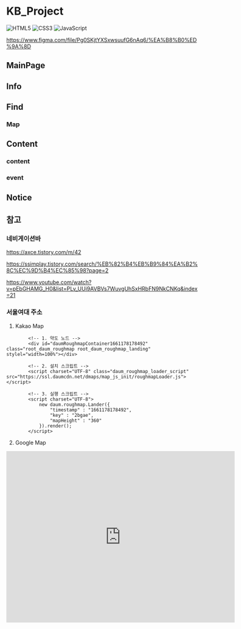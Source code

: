 # KB_Project

![HTML5](https://img.shields.io/badge/HTML5-E34F26.svg?$style=for-the-badge&logo=HTML5&logoColor=white)
![CSS3](https://img.shields.io/badge/CSS3-1572B6.svg?$style=for-the-badge&logo=CSS3&logoColor=white)
![JavaScript](https://img.shields.io/badge/JavaScript-F7DF1E.svg?$style=for-the-badge&logo=JavaScript&logoColor=white)

https://www.figma.com/file/Pg0SKjtYXSxwsuufG6nAq6/%EA%B8%B0%ED%9A%8D 

## MainPage

## Info

## Find
### Map 

## Content
### content
### event

## Notice


## 참고
### 네비게이션바
https://axce.tistory.com/m/42 

https://ssimplay.tistory.com/search/%EB%82%B4%EB%B9%84%EA%B2%8C%EC%9D%B4%EC%85%98?page=2

https://www.youtube.com/watch?v=pEbGHAMG_H0&list=PLv_UUi9AVBVs7WuvgUhSxHRbFN9NkCNKq&index=21 

### 서울여대 주소
1. Kakao Map
<!--
            * 카카오맵 - 약도서비스
            * 한 페이지 내에 약도를 2개 이상 넣을 경우에는
            * 약도의 수 만큼 소스를 새로 생성, 삽입해야 합니다.
            -->
            <!-- 1. 약도 노드 -->
            <div id="daumRoughmapContainer1661178178492" class="root_daum_roughmap root_daum_roughmap_landing" stylel="width=100%"></div>

            <!-- 2. 설치 스크립트 -->
            <script charset="UTF-8" class="daum_roughmap_loader_script" src="https://ssl.daumcdn.net/dmaps/map_js_init/roughmapLoader.js"></script>

            <!-- 3. 실행 스크립트 -->
            <script charset="UTF-8">
                new daum.roughmap.Lander({
                    "timestamp" : "1661178178492",
                    "key" : "2bgae",
                    "mapHeight" : "360"
                }).render();
            </script>

2. Google Map
<iframe src="https://www.google.com/maps/embed?pb=!1m18!1m12!1m3!1d3159.896732930069!2d127.0882627509051!3d37.62811682825756!2m3!1f0!2f0!3f0!3m2!1i1024!2i768!4f13.1!3m3!1m2!1s0x357cb9870d108e45%3A0x14cb14d89b7450a7!2z7ISc7Jq47Jes7J6Q64yA7ZWZ6rWQ!5e0!3m2!1sko!2skr!4v1661179229595!5m2!1sko!2skr" 
width="600" height="450" style="border:0;" allowfullscreen="" loading="lazy" referrerpolicy="no-referrer-when-downgrade">
</iframe>
